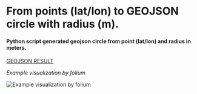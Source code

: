 # From points (lat/lon) to GEOJSON circle with radius (m).

#### Python script generated geojson circle from point (lat/lon) and radius in meters.

[GEOJSON RESULT](https://github.com/Proxxmsk/point_to_circle_polygon_geojson/blob/main/output.geojson)

_Example visualization by folium_

![Example visualization by folium](https://github.com/badboyka/point_to_circle_polygon_geojson/blob/main/example_folium_map.png)



